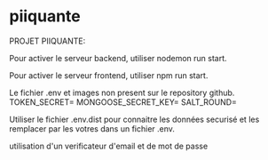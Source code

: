 # piiquante

PROJET PIIQUANTE:

Pour activer le serveur backend, utiliser nodemon run start.

Pour activer le serveur frontend, utiliser npm run start.

Le fichier .env et images non present sur le repository github.
TOKEN_SECRET=
MONGOOSE_SECRET_KEY=
SALT_ROUND=


Utiliser le fichier .env.dist pour connaitre les données securisé et les remplacer par les votres dans un fichier .env.


utilisation d'un verificateur d'email et de mot de passe





